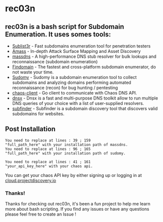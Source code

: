 # rec03n

## rec03n is a bash script for Subdomain Enumeration. It uses somes tools:

- [Sublist3r](https://github.com/aboul3la/Sublist3r) - Fast subdomains enumeration tool for penetration testers
- [Amass](https://github.com/OWASP/Amass) - In-depth Attack Surface Mapping and Asset Discovery
- [massdns](https://github.com/blechschmidt/massdns) - A high-performance DNS stub resolver for bulk lookups and reconnaissance (subdomain enumeration)
- [Findomain](https://github.com/Findomain/Findomain) - The fastest and cross-platform subdomain enumerator, do not waste your time.
- [Sudomy](https://github.com/Screetsec/Sudomy) - Sudomy is a subdomain enumeration tool to collect subdomains and analyzing domains performing automated reconnaissance (recon) for bug hunting / pentesting
- [chaos-client](https://github.com/projectdiscovery/chaos-client) - Go client to communicate with Chaos DNS API.
- [dnsx](https://github.com/projectdiscovery/dnsx) - Dnsx is a fast and multi-purpose DNS toolkit allow to run multiple DNS queries of your choice with a list of user-supplied resolvers.
- [subfinder](https://github.com/projectdiscovery/subfinder) - Subfinder is a subdomain discovery tool that discovers valid subdomains for websites.

## Post Installation
```text
You need to replace at lines : 39 ; 159 
"full_path_here" with your installation path of massdns.
You need to replace at lines : 96 ; 165
"full_path_here" with your installation path of sudomy.

You need to replace at lines : 41 ; 161
"your_api_key_here" with your chaos api.
```
You can get your chaos API key by either signing up or logging in at [cloud.projectdiscovery.io](https://cloud.projectdiscovery.io?ref=api_key)

### Thanks!
Thanks for checking out rec03n, it's been a fun project to help me learn more about bash scripting.  If you find any issues or have any questions please feel free to create an Issue !
